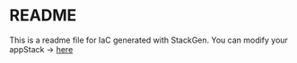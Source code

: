 # README
This is a readme file for IaC generated with StackGen.
You can modify your appStack -> [here](http://main.dev.stackgen.com/appstacks/acf71438-c669-4351-9b37-1852127e6f2e)
